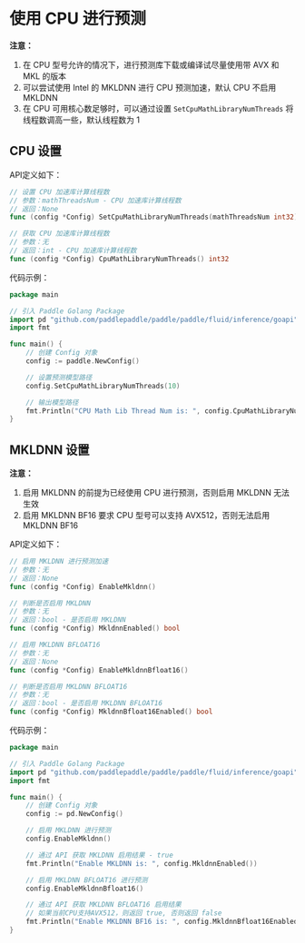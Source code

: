 # 使用 CPU 进行预测

**注意：**
1. 在 CPU 型号允许的情况下，进行预测库下载或编译试尽量使用带 AVX 和 MKL 的版本
2. 可以尝试使用 Intel 的 MKLDNN 进行 CPU 预测加速，默认 CPU 不启用 MKLDNN
3. 在 CPU 可用核心数足够时，可以通过设置 `SetCpuMathLibraryNumThreads` 将线程数调高一些，默认线程数为 1

## CPU 设置

API定义如下：

```go
// 设置 CPU 加速库计算线程数
// 参数：mathThreadsNum - CPU 加速库计算线程数
// 返回：None
func (config *Config) SetCpuMathLibraryNumThreads(mathThreadsNum int32)

// 获取 CPU 加速库计算线程数
// 参数：无
// 返回：int - CPU 加速库计算线程数
func (config *Config) CpuMathLibraryNumThreads() int32
```

代码示例：

```go
package main

// 引入 Paddle Golang Package
import pd "github.com/paddlepaddle/paddle/paddle/fluid/inference/goapi"
import fmt

func main() {
    // 创建 Config 对象
    config := paddle.NewConfig()

    // 设置预测模型路径
    config.SetCpuMathLibraryNumThreads(10)

    // 输出模型路径
    fmt.Println("CPU Math Lib Thread Num is: ", config.CpuMathLibraryNumThreads())
}
```

## MKLDNN 设置

**注意：** 
1. 启用 MKLDNN 的前提为已经使用 CPU 进行预测，否则启用 MKLDNN 无法生效
2. 启用 MKLDNN BF16 要求 CPU 型号可以支持 AVX512，否则无法启用 MKLDNN BF16

API定义如下：

```go
// 启用 MKLDNN 进行预测加速
// 参数：无
// 返回：None
func (config *Config) EnableMkldnn()

// 判断是否启用 MKLDNN
// 参数：无
// 返回：bool - 是否启用 MKLDNN
func (config *Config) MkldnnEnabled() bool

// 启用 MKLDNN BFLOAT16
// 参数：无
// 返回：None
func (config *Config) EnableMkldnnBfloat16()

// 判断是否启用 MKLDNN BFLOAT16
// 参数：无
// 返回：bool - 是否启用 MKLDNN BFLOAT16
func (config *Config) MkldnnBfloat16Enabled() bool
```

代码示例：

```go
package main

// 引入 Paddle Golang Package
import pd "github.com/paddlepaddle/paddle/paddle/fluid/inference/goapi"
import fmt

func main() {
    // 创建 Config 对象
    config := pd.NewConfig()

    // 启用 MKLDNN 进行预测
    config.EnableMkldnn()

    // 通过 API 获取 MKLDNN 启用结果 - true
    fmt.Println("Enable MKLDNN is: ", config.MkldnnEnabled())

    // 启用 MKLDNN BFLOAT16 进行预测
    config.EnableMkldnnBfloat16()

    // 通过 API 获取 MKLDNN BFLOAT16 启用结果
    // 如果当前CPU支持AVX512，则返回 true, 否则返回 false
    fmt.Println("Enable MKLDNN BF16 is: ", config.MkldnnBfloat16Enabled())
}
```